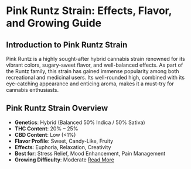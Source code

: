 # Pink Runtz Strain: Effects, Flavor, and Growing Guide

## Introduction to Pink Runtz Strain

Pink Runtz is a highly sought-after hybrid cannabis strain renowned for its vibrant colors, sugary-sweet flavor, and well-balanced effects. As part of the Runtz family, this strain has gained immense popularity among both recreational and medicinal users. Its well-rounded high, combined with its eye-catching appearance and enticing aroma, makes it a must-try for cannabis enthusiasts.

## Pink Runtz Strain Overview

- **Genetics**: Hybrid (Balanced 50% Indica / 50% Sativa)
- **THC Content**: 20% – 25%
- **CBD Content**: Low (<1%)
- **Flavor Profile**: Sweet, Candy-Like, Fruity
- **Effects**: Euphoria, Relaxation, Creativity
- **Best for**: Stress Relief, Mood Enhancement, Pain Management
- **Growing Difficulty**: Moderate
[Read More](https://eartleaf.com/pink-runtz-strain)
